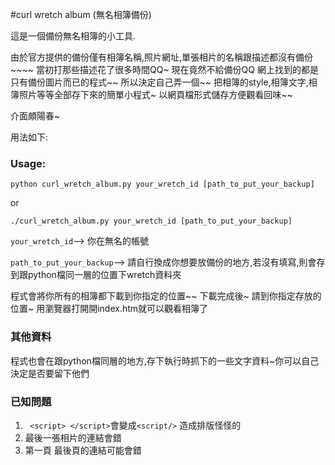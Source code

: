 #curl wretch album (無名相簿備份)


這是一個備份無名相簿的小工具.

由於官方提供的備份僅有相簿名稱,照片網址,單張相片的名稱跟描述都沒有備份~~~~
當初打那些描述花了很多時間QQ~ 現在竟然不給備份QQ
網上找到的都是只有備份圖片而已的程式~~
所以決定自己弄一個~~
把相簿的style,相簿文字,相簿照片等等全部存下來的簡單小程式~
以網頁檔形式儲存方便觀看回味~~

介面頗陽春~

用法如下: 

### Usage: 

```python curl_wretch_album.py your_wretch_id [path_to_put_your_backup]```

or

```./curl_wretch_album.py your_wretch_id [path_to_put_your_backup]```


```your_wretch_id```--> 你在無名的帳號

```path_to_put_your_backup```--> 請自行換成你想要放備份的地方,若沒有填寫,則會存到跟python檔同一層的位置下wretch資料夾

程式會將你所有的相簿都下載到你指定的位置~~
下載完成後~ 請到你指定存放的位置~ 用瀏覽器打開開index.htm就可以觀看相簿了

### 其他資料
程式也會在跟python檔同層的地方,存下執行時抓下的一些文字資料~你可以自己決定是否要留下他們

### 已知問題
1. ``` <script> </script>```會變成```<script/>``` 造成排版怪怪的
2. 最後一張相片的連結會錯
3. 第一頁 最後頁的連結可能會錯

